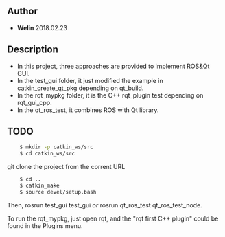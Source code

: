 ## Author
- **Welin**  2018.02.23

## Description
* In this project, three approaches are provided to implement ROS&Qt GUI.
* In the test_gui folder, it just modified the example in catkin_create_qt_pkg depending on qt_build.
* In the rqt_mypkg folder, it is the C++ rqt_plugin test depending on rqt_gui_cpp.
* In the qt_ros_test, it combines ROS with Qt library.

## TODO
```sh
    $ mkdir -p catkin_ws/src
    $ cd catkin_ws/src
```

git clone the project from the corrent URL

```sh
    $ cd ..
    $ catkin_make
    $ source devel/setup.bash
```

Then, rosrun test_gui test_gui *or* rosrun qt_ros_test qt_ros_test_node.

To run the rqt_mypkg, just open rqt, and the "rqt first C++ plugin" could be found in the Plugins menu.


	